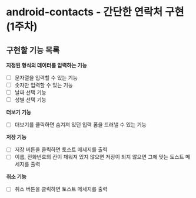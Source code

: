 # android-contacts - 간단한 연락처 구현(1주차)
## 구현할 기능 목록

**지정된 형식의 데이터를 입력하는 기능**
- [ ]  문자열을 입력할 수 있는 기능
- [ ]  숫자만 입력할 수 있는 기능
- [ ]  날짜 선택 기능
- [ ]  성별 선택 기능

**더보기 기능**
- [ ]  더보기를 클릭하면 숨겨져 있던 입력 폼을 드러낼 수 있는 기능

**저장 기능**
- [ ]  저장 버튼을 클릭하면 토스트 메세지를 출력
- [ ]  이름, 전화번호의 칸이 채워져 있지 않으면 저장이 되지 않으면 그에 맞는 토스트 메세지를 출력

**취소 기능**
- [ ]  취소 버튼을 클릭하면 토스트 메세지를 출력